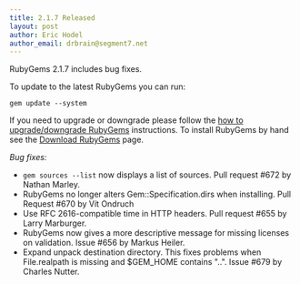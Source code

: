 ```yaml
---
title: 2.1.7 Released
layout: post
author: Eric Hodel
author_email: drbrain@segment7.net
---
```


RubyGems 2.1.7 includes bug fixes.

To update to the latest RubyGems you can run:

    gem update --system

If you need to upgrade or downgrade please follow the [how to upgrade/downgrade
RubyGems][upgrading] instructions.  To install RubyGems by hand see the
[Download RubyGems][download] page.

_Bug fixes:_

* `gem sources --list` now displays a list of sources.  Pull request #672 by Nathan Marley.
* RubyGems no longer alters Gem::Specification.dirs when installing.  Pull Request #670 by Vít Ondruch
* Use RFC 2616-compatible time in HTTP headers.  Pull request #655 by Larry Marburger.
* RubyGems now gives a more descriptive message for missing licenses on validation.  Issue #656 by Markus Heiler.
* Expand unpack destination directory.  This fixes problems when File.realpath is missing and $GEM_HOME contains "..".  Issue #679 by Charles Nutter.


[download]: https://rubygems.org/pages/download
[upgrading]: http://rubygems.rubyforge.org/rubygems-update/UPGRADING_rdoc.html

